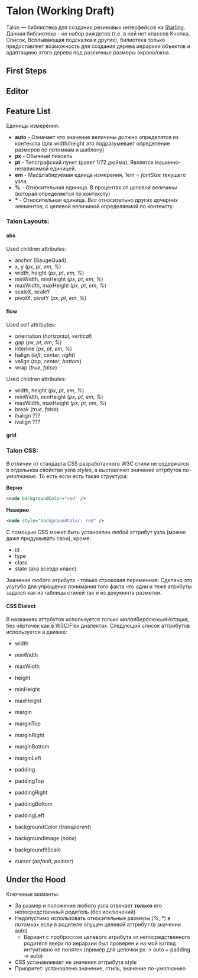 # Talon (Working Draft)
Talon — библиотека для создания резиновых интерфейсов на <a href="http://gamua.com/starling/">Starling</a>. Данная библиотека - не набор виждетов (т.е. в ней нет классов Кнопка, Список, Всплывающая подсказка и других), билиотека только предоставляет возможность для создания дерева иерархии объектов и адаптациию этого дерева под различные размеры экрана/окна.

## First Steps
## Editor
## Feature List
Единицы измерения:
- **auto** - Означает что значение величины должно определятся из контекста (для width/height это подразумевает определение размеров по потомкам и шаблону)
- **px** - Обычный пиксель
- **pt** - Типографский пункт (равет 1/72 дюйма). Является машинно-независимой единицей.
- **em** - Масштабируемая едиица измерения, 1em = *fontSize* текущего узла.
- **%** - Относительная единица. В процентах от *целевой велечины* (которая определяется по контексту)
- **\*** - Относительная единица. *Вес* относительно других дочерних элементов, c целевой величиной определяемой по контексту.

### Talon Layouts:
#### abs
Used children attributes:	
- anchor (GaugeQuad)
- x, y (*px*, *pt*, *em*, *%*)
- width, height (*px*, *pt*, *em*, *%*)
- minWidth, minHeight (*px*, *pt*, *em*, *%*)
- maxWidth, maxHeight (*px*, *pt*, *em*, *%*)
- scaleX, scaleY
- pivotX, pivotY (*px*, *pt*, *em*, *%*)

#### flow
Used self attributes:
- orientation (*horizontal*, *vertical*)
- gap (*px*, *pt*, *em*, *%*)
- interline (*px*, *pt*, *em*, *%*)
- halign (*left*, *center*, *right*)
- valign (*top*, *center*, *bottom*)
- wrap (*true*, *false*)

Used children attributes:
- width, height (*px*, *pt*, *em*, *%*)
- minWidth, minHeight (*px*, *pt*, *em*, *%*)
- maxWidth, maxHeight (*px*, *pt*, *em*, *%*)
- break (*true*, *false*)
- ihalign ???
- ivalign ???

#### grid

### Talon CSS:
В отличии от стандарта CSS разработанного W3C стили не содержатся в отдельном свойстве узла *styles*, а выставляют значение аттрбутов *по-умолчанию*.
То есть если есть такая структура:

**Верно**
```xml
<node backgroundColor="red" />
```

**Неверно**
```xml
<node style="backgroundColor: red" />
```

С помощью CSS может быть установлен *любой* аттрибут узла (можно даже придумывать свои), кроме:
- id
- type
- class
- state (aka всевдо класс)

Значение любого атрибута - только строковая переменная.
Сделано это усугубо для упрощения понимания того факта что одни и теже атрибуты задатся как из таблицы стилей так и из документа разметки.

#### CSS Dialect
В названиях аттрбутов используется только *малаяВерблюжьяНотация*, без чёрточек как в W3C/Flex диалектах.
Следующий список аттрибутов используется в движке:

- width
- minWidth
- maxWidth
- height
- minHeight
- maxHeight

- margin
- marginTop
- marginRight
- marginBottom
- marginLeft

- padding
- paddingTop
- paddingRight
- paddingBottom
- paddingLeft

- backgroundColor (*transparent*)
- backgroundImage (*none*)
- background9Scale

- cursor (*default*, *pointer*)

## Under the Hood
Ключевые моменты:

- За размер и положение любого узла отвечает **только** его непосредственный родитель (без исключений)
- Недопустимо использовать относительные размеры (*%*, *\**) в потомках если в родителе опущен целевой аттрибут (в значении auto)
    - Вариант с проброссом целевого атрибута от непосредственного родителя вверх по иерархии был проверен и на мой взгляд интуитивно не понятен (пример для цепочки px -> auto + padding -> auto)
- CSS устанавливает не значения аттрибута style
- Приоритет: установлено значение, стиль, значение по-умолчанию